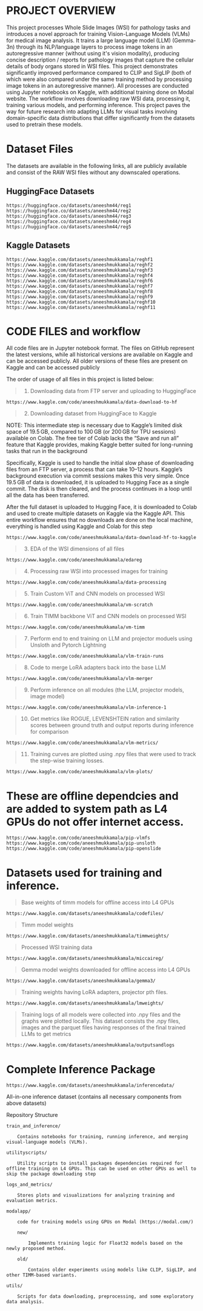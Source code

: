 # PROJECT OVERVIEW
This project processes Whole Slide Images (WSI) for pathology tasks and introduces a novel approach for training Vision-Language Models (VLMs) for medical image analysis. It trains a large language model (LLM) (Gemma-3n) through its NLP/language layers to process image tokens in an autoregressive manner (without using it's vision modality), producing concise description / reports for pathology images that capture the cellular details of body organs stored in WSI files. This project demonstrates significantly improved performance compared to CLIP and SigLIP (both of which were also compared under the same training method by processing image tokens in an autoregressive manner). All processes are conducted using Jupyter notebooks on Kaggle, with additional training done on Modal website. The workflow involves downloading raw WSI data, processing it, training various models, and performing inference. This project paves the way for future research into adapting LLMs for visual tasks involving domain-specific data distributions that differ significantly from the datasets used to pretrain these models. 

# Dataset Files

The datasets are available in the following links, all are publicly available and consist of the RAW WSI files without any downscaled operations. 

## HuggingFace Datasets

```
https://huggingface.co/datasets/aneeshm44/reg1
https://huggingface.co/datasets/aneeshm44/reg2
https://huggingface.co/datasets/aneeshm44/reg3
https://huggingface.co/datasets/aneeshm44/reg4
https://huggingface.co/datasets/aneeshm44/reg5
``` 

## Kaggle Datasets
 
```
https://www.kaggle.com/datasets/aneeshmukkamala/reghf1
https://www.kaggle.com/datasets/aneeshmukkamala/reghf2
https://www.kaggle.com/datasets/aneeshmukkamala/reghf3
https://www.kaggle.com/datasets/aneeshmukkamala/reghf4
https://www.kaggle.com/datasets/aneeshmukkamala/reghf6
https://www.kaggle.com/datasets/aneeshmukkamala/reghf7
https://www.kaggle.com/datasets/aneeshmukkamala/reghf8
https://www.kaggle.com/datasets/aneeshmukkamala/reghf9
https://www.kaggle.com/datasets/aneeshmukkamala/reghf10
https://www.kaggle.com/datasets/aneeshmukkamala/reghf11
```


# CODE FILES and workflow

All code files are in Jupyter notebook format. The files on GitHub represent the latest versions, while all historical versions are available on Kaggle and can be accessed publicly. All older versions of these files are present on Kaggle and can be accessed publicly

The order of usage of all files in this project is listed below:


> 1) Downloading data from FTP server and uploading to HuggingFace
```
https://www.kaggle.com/code/aneeshmukkamala/data-download-to-hf
```

> 2) Downloading dataset from HuggingFace to Kaggle

NOTE:
This intermediate step is necessary due to Kaggle’s limited disk space of 19.5 GB, compared to 100 GB (or 200 GB for TPU sessions) available on Colab. The free tier of Colab lacks the “Save and run all” feature that Kaggle provides, making Kaggle better suited for long-running tasks that run in the background

Specifically, Kaggle is used to handle the initial slow phase of downloading files from an FTP server, a process that can take 10–12 hours. Kaggle’s background execution via commit sessions makes this very simple. Once 19.5 GB of data is downloaded, it is uploaded to Hugging Face as a single commit. The disk is then cleared, and the process continues in a loop until all the data has been transferred.

After the full dataset is uploaded to Hugging Face, it is downloaded to Colab and used to create multiple datasets on Kaggle via the Kaggle API. This entire workflow ensures that no downloads are done on the local machine, everything is handled using Kaggle and Colab for this step

```
https://www.kaggle.com/code/aneeshmukkamala/data-download-hf-to-kaggle
```

> 3) EDA of the WSI dimensions of all files
```
https://www.kaggle.com/code/aneeshmukkamala/edareg
```

> 4) Processing raw WSI into processed images for training
```
https://www.kaggle.com/code/aneeshmukkamala/data-processing
```

> 5) Train Custom ViT and CNN models on processed WSI
```
https://www.kaggle.com/code/aneeshmukkamala/vm-scratch
```

> 6) Train TIMM backbone ViT and CNN models on processed WSI
```
https://www.kaggle.com/code/aneeshmukkamala/vm-timm
```

> 7) Perform end to end training on LLM and projector moduels using Unsloth and Pytorch Lightning
```
https://www.kaggle.com/code/aneeshmukkamala/vlm-train-runs
```

> 8) Code to merge LoRA adapters back into the base LLM
```
https://www.kaggle.com/code/aneeshmukkamala/vlm-merger
``` 

> 9) Perform inference on all modules (the LLM, projector models, image model)
```
https://www.kaggle.com/code/aneeshmukkamala/vlm-inference-1
```

> 10) Get metrics like ROGUE, LEVENSHTEIN ration and similarity scores between ground truth and output reports during inference for comparison
```
https://www.kaggle.com/code/aneeshmukkamala/vlm-metrics/
```

> 11) Training curves are plotted using .npy files that were used to track the step-wise training losses.
```
https://www.kaggle.com/code/aneeshmukkamala/vlm-plots/
```

# These are offline dependcies and are added to system path as L4 GPUs do not offer internet access. 
```
https://www.kaggle.com/code/aneeshmukkamala/pip-vlmfs
https://www.kaggle.com/code/aneeshmukkamala/pip-unsloth
https://www.kaggle.com/code/aneeshmukkamala/pip-openslide
```


# Datasets used for training and inference. 

> Base weights of timm models for offline access into L4 GPUs
```
https://www.kaggle.com/datasets/aneeshmukkamala/codefiles/
```

> Timm model weights
```
https://www.kaggle.com/datasets/aneeshmukkamala/timmweights/
```

> Processed WSI training data
```
https://www.kaggle.com/datasets/aneeshmukkamala/miccaireg/
```

> Gemma model weights downloaded for offline access into L4 GPUs
```
https://www.kaggle.com/datasets/aneeshmukkamala/gemma3/
```

> Training weights having LoRA adapters, projector pth files.
```
https://www.kaggle.com/datasets/aneeshmukkamala/lmweights/
```

> Training logs of all models were collected into .npy files and the graphs were plotted locally. This dataset consists the .npy files, images and the parquet files having responses of the final trained LLMs to get metrics
```
https://www.kaggle.com/datasets/aneeshmukkamala/outputsandlogs
```


# Complete Inference Package

```
https://www.kaggle.com/datasets/aneeshmukkamala/inferencedata/
```

All-in-one inference dataset (contains all necessary components from above datasets)



Repository Structure

    train_and_inference/

        Contains notebooks for training, running inference, and merging visual-language models (VLMs).

    utilityscripts/

        Utility scripts to install packages dependencies required for offline training on L4 GPUs. This can be used on other GPUs as well to skip the package downloading step

    logs_and_metrics/

        Stores plots and visualizations for analyzing training and evaluation metrics.

    modalapp/

        code for training models using GPUs on Modal (https://modal.com/) 

        new/
            
            Implements training logic for Float32 models based on the newly proposed method.

        old/
   
            Contains older experiments using models like CLIP, SigLIP, and other TIMM-based variants.
    
    utils/
   
        Scripts for data downloading, preprocessing, and some exploratory data analysis.


